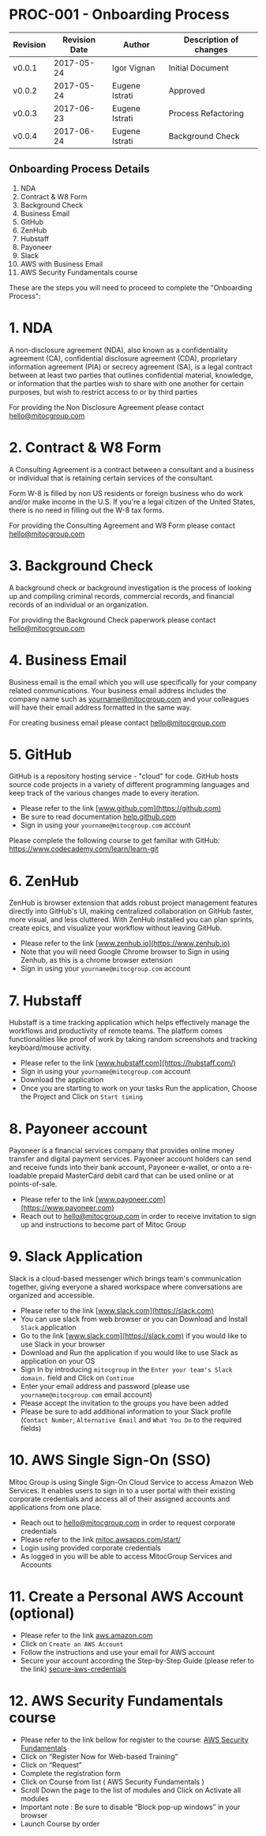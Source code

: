 # PROC-001 - Onboarding Process


Revision | Revision Date | Author | Description of changes
-------- | ------------- | ------ | ----------------------
v0.0.1 | 2017-05-24 | Igor Vignan | Initial Document
v0.0.2 | 2017-05-24 | Eugene Istrati | Approved
v0.0.3 | 2017-06-23 | Eugene Istrati | Process Refactoring
v0.0.4 | 2017-06-24 | Eugene Istrati | Background Check


## Onboarding Process Details

1. NDA
2. Contract & W8 Form
3. Background Check
4. Business Email
5. GitHub
6. ZenHub
7. Hubstaff
8. Payoneer
9. Slack
10. AWS with Business Email
11. AWS Security Fundamentals course

These are the steps you will need to proceed to complete the "Onboarding Process":

# 1. NDA
A non-disclosure agreement (NDA), also known as a confidentiality agreement (CA), confidential disclosure agreement (CDA), proprietary information agreement (PIA) or secrecy agreement (SA), is a legal contract between at least two parties that outlines confidential material, knowledge, or information that the parties wish to share with one another for certain purposes, but wish to restrict access to or by third parties

For providing the Non Disclosure Agreement please contact hello@mitocgroup.com


# 2. Contract & W8 Form
A Consulting Agreement is a contract between a consultant and a business or individual that is retaining certain services of the consultant.

Form W-8 is filled by non US residents or foreign business who do work and/or make income in the U.S. If you're a legal citizen of the United States, there is no need in filling out the W-8 tax forms.

For providing the Consulting Agreement and W8 Form please contact hello@mitocgroup.com


# 3. Background Check
A background check or background investigation is the process of looking up and compiling criminal records, commercial records, and financial records of an individual or an organization.

For providing the Background Check paperwork please contact hello@mitocgroup.com


# 4. Business Email
Business email is  the email which you will use specifically for your company related communications. Your business email address includes the company name such as yourname@mitocgroup.com and your colleagues will have their email address formatted in the same way.

For creating business email please contact hello@mitocgroup.com


# 5. GitHub
GitHub is a repository hosting service -  "cloud" for code. GitHub hosts source code projects in a variety of different programming languages and keep track of the various changes made to every iteration.

- Please refer to the link [www.github.com](https://github.com)
- Be sure to read documentation [help.github.com](https://help.github.com/articles/signing-up-for-a-new-github-account/)
- Sign in using your `yourname@mitocgroup.com` account


Please complete the following course to get familiar with GitHub: https://www.codecademy.com/learn/learn-git

# 6. ZenHub
ZenHub is browser extension that adds robust project management features directly into GitHub's UI, making centralized collaboration on GitHub faster, more visual, and less cluttered. With ZenHub installed you can plan sprints, create epics, and visualize your workflow without leaving GitHub.

- Please refer to the link [www.zenhub.io](https://www.zenhub.io)
- Note that you will need Google Chrome browser to Sign in using Zenhub, as this is a chrome browser extension
- Sign in using your `yourname@mitocgroup.com` account


# 7. Hubstaff
Hubstaff is a time tracking application which helps effectively manage the workflows and productivity of remote teams. The platform comes functionalities like proof of work by taking random screenshots and tracking keyboard/mouse activity. 

- Please refer to the link [www.hubstaff.com](https://hubstaff.com/)
- Sign in using your `yourname@mitocgroup.com` account
- Download the application
- Once you are starting to work on your tasks Run the application, Choose the Project and Click on `Start timing`


# 8. Payoneer account
Payoneer is a financial services company that provides online money transfer and digital payment services. Payoneer account holders can send and receive funds into their bank account, Payoneer e-wallet, or onto a re-loadable prepaid MasterCard debit card that can be used online or at points-of-sale.

- Please refer to the link [www.payoneer.com](https://www.payoneer.com)
- Reach out to hello@mitocgroup.com in order to receive invitation to sign up and instructions to become part of Mitoc Group


# 9. Slack Application
Slack is a cloud-based messenger which brings team's communication together, giving everyone a shared workspace where conversations are organized and accessible.

- Please refer to the link [www.slack.com](https://slack.com)
- You can use slack from web browser or you can Download and Install `Slack` application
- Go to the link [www.slack.com](https://slack.com) if you would like to use Slack in your browser
- Download and Run the application if you would like to use Slack as application on your OS
- Sign In by introducing `mitocgroup` in the `Enter your team's Slack domain.` field and Click on `Continue`
- Enter your email address and password (please use `yourname@mitocgroup.com` email account)
- Please accept the invitation to the groups you have been added
- Please be sure to add additional information to your Slack profile (`Contact Number`, `Alternative Email` and `What You Do` to the required fields)


# 10. AWS Single Sign-On (SSO)
Mitoc Group is using Single Sign-On Cloud Service to access Amazon Web Services. It enables users to sign in to a user portal with their existing corporate credentials and access all of their assigned accounts and applications from one place.

- Reach out to hello@mitocgroup.com in order to request corporate credentials
- Please refer to the link [mitoc.awsapps.com/start/](https://mitoc.awsapps.com/start/)
- Login using provided corporate credentials
- As logged in you will be able to access MitocGroup Services and Accounts

# 11. Create a Personal AWS Account (optional)
- Please refer to the link [aws.amazon.com](http://aws.amazon.com)
- Click on `Create an AWS Account`
- Follow the instructions and use your email for AWS account
- Secure your account according the Step-by-Step Guide (please refer to the link) [secure-aws-credentials](https://github.com/MitocGroup/deep-framework/blob/master/docs/security/secure-aws-credentials.md)


# 12. AWS Security Fundamentals course
- Please refer to the link bellow for register to the course: [AWS Security Fundamentals](https://aws.amazon.com/training/course-descriptions/security-fundamentals/)
- Click on “Register Now for Web-based Training” 
- Click on “Request”
- Complete the registration form 
- Click on Course from list ( AWS Security Fundamentals )
- Scroll Down the page to the list of modules and Click on Activate all modules 
- Important note : Be sure to disable “Block pop-up windows” in your browser 
- Launch Course by order  
